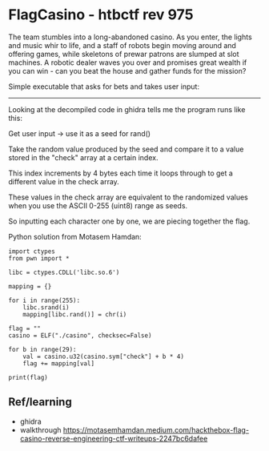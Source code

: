 # FlagCasino - htbctf rev 975

The team stumbles into a long-abandoned casino. As you enter, the lights and music whir to life, and a staff of robots begin moving around and offering games, while skeletons of prewar patrons are slumped at slot machines. A robotic dealer waves you over and promises great wealth if you can win - can you beat the house and gather funds for the mission?

Simple executable that asks for bets and takes user input:

---

Looking at the decompiled code in ghidra tells me the program runs like this:

Get user input -> use it as a seed for rand()

Take the random value produced by the seed and compare it to a value stored in the "check" array at a certain index.

This index increments by 4 bytes each time it loops through to get a different value in the check array.

These values in the check array are equivalent to the randomized values when you use the ASCII 0-255 (uint8) range as seeds.

So inputting each character one by one, we are piecing together the flag.

Python solution from Motasem Hamdan:

```
import ctypes
from pwn import *

libc = ctypes.CDLL('libc.so.6')

mapping = {}

for i in range(255):
    libc.srand(i)
    mapping[libc.rand()] = chr(i)

flag = ""
casino = ELF("./casino", checksec=False)

for b in range(29):
    val = casino.u32(casino.sym["check"] + b * 4)
    flag += mapping[val]
    
print(flag)
```


## Ref/learning
- ghidra
- walkthrough https://motasemhamdan.medium.com/hackthebox-flag-casino-reverse-engineering-ctf-writeups-2247bc6dafee